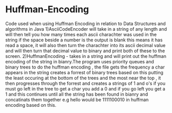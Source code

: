 # Huffman-Encoding
Code used when using Huffman Encoding in relation to Data Structures and algorithms in Java
1)AsciiCodeEncoder will take in a string of any length and will then tell you how many times each ascii charachter was used in the string if
the space beside a number is the output is blank this means it has read a space, it will also then turn the charachter into its ascii
decimal value and will then turn that decimal value to binary and print both of these to the screen.
2)HuffmanEncoding - takes in a string and will print out the huffman encoding of the string in bianry.The program uses priority queues and binary trees to do the huffman encoding , the file gets the frequency a char appears in the string creates a forrest of binary trees based on this putting the least occuring at the bottom of the trees and the most near the top , it then progresses through the forrest and creates a strings of 1 and o's if you must go left in the tree to get a char you add a 0 and if you go left you get a 1 and this continues until all the string has been found in bianry and concatinats them together e.g hello would be 1111100010 in huffman encoding based on this.
